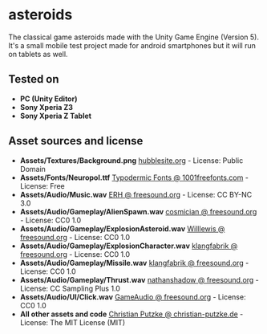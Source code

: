 # asteroids
The classical game asteroids made with the Unity Game Engine (Version 5).
It's a small mobile test project made for android smartphones but it will run on tablets as well.

## Tested on ##
* **PC (Unity Editor)**
* **Sony Xperia Z3**
* **Sony Xperia Z Tablet**

## Asset sources and license
* **Assets/Textures/Background.png** [hubblesite.org](http://hubblesite.org/newscenter/archive/releases/2008/28/image/a/) - License: Public Domain
* **Assets/Fonts/Neuropol.ttf** [Typodermic Fonts @ 1001freefonts.com](http://www.1001freefonts.com/neuropol.font) - License: Free
* **Assets/Audio/Music.wav** [ERH @ freesound.org](https://www.freesound.org/people/ERH/sounds/62068/) - License: CC BY-NC 3.0
* **Assets/Audio/Gameplay/AlienSpawn.wav** [cosmician @ freesound.org](https://www.freesound.org/people/cosmician/sounds/158410/) - License: CC0 1.0
* **Assets/Audio/Gameplay/ExplosionAsteroid.wav** [Willlewis @ freesound.org](https://www.freesound.org/people/Willlewis/sounds/244345/) - License: CC0 1.0
* **Assets/Audio/Gameplay/ExplosionCharacter.wav** [klangfabrik @ freesound.org](https://www.freesound.org/people/klangfabrik/sounds/210613/) - License: CC0 1.0
* **Assets/Audio/Gameplay/Missile.wav** [klangfabrik @ freesound.org](https://www.freesound.org/people/Julien%20Matthey/sounds/268343/) - License: CC0 1.0
* **Assets/Audio/Gameplay/Thrust.wav** [nathanshadow @ freesound.org](https://www.freesound.org/people/nathanshadow/sounds/22455/) - License: CC Sampling Plus 1.0
* **Assets/Audio/UI/Click.wav** [GameAudio @ freesound.org](https://www.freesound.org/people/GameAudio/sounds/220166/) - License: CC0 1.0
* **All other assets and code** [Christian Putzke @ christian-putzke.de](http://www.christian-putzke.de) - License: The MIT License (MIT)